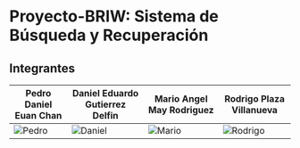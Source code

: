 # Proyecto-BRIW: Sistema de Búsqueda y Recuperación

## Integrantes

| Pedro Daniel Euan Chan                          | Daniel Eduardo Gutierrez Delfin            | Mario Angel May Rodriguez                  | Rodrigo Plaza Villanueva                   |
| ------------------------------------------ | ------------------------------------------ | ------------------------------------------ | ------------------------------------------ |
| ![Pedro](https://i.ibb.co/5sg000d/Pedro.jpg) | ![Daniel](https://i.ibb.co/sWPWtnH/Daniel.jpg) | ![Mario](https://i.ibb.co/6s13s4P/Mario.jpg) | ![Rodrigo](https://i.ibb.co/tqntMcj/Rodrigo.jpg) |
